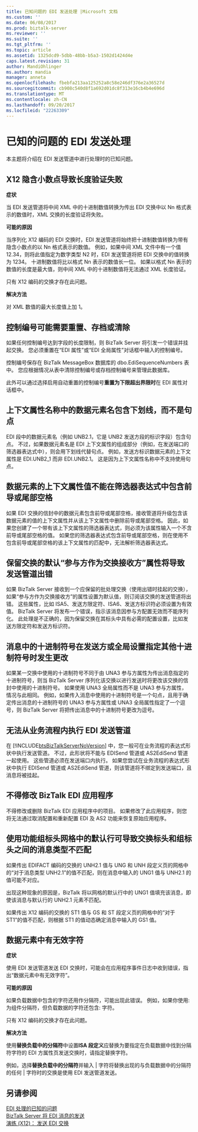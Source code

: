 ```yaml
---
title: 已知问题的 EDI 发送处理 |Microsoft 文档
ms.custom: ''
ms.date: 06/08/2017
ms.prod: biztalk-server
ms.reviewer: ''
ms.suite: ''
ms.tgt_pltfrm: ''
ms.topic: article
ms.assetid: 1325dcd9-5dbb-48bb-b5a3-1502d1424d4e
caps.latest.revision: 31
author: MandiOhlinger
ms.author: mandia
manager: anneta
ms.openlocfilehash: fbebfa213aa125252a8c58e246df376e2a36527d
ms.sourcegitcommit: cb908c540d8f1a692d01dc8f313e16cb4b4e696d
ms.translationtype: MT
ms.contentlocale: zh-CN
ms.lasthandoff: 09/20/2017
ms.locfileid: "22263309"
---
```

# <a name="known-issues-with-edi-send-processing"></a>已知的问题的 EDI 发送处理
本主题将介绍在 EDI 发送管道中进行处理时的已知问题。  
  
## <a name="x12-implied-decimal-point-causes-length-validation-to-fail"></a>X12 隐含小数点导致长度验证失败  
 **症状**  
  
 当 EDI 发送管道将中间 XML 中的十进制数值转换为传出 EDI 交换中以 Nn 格式表示的数值时，XML 交换的长度验证将失败。  
  
 **可能的原因**  
  
 当序列化 X12 编码的 EDI 交换时，EDI 发送管道将始终把十进制数值转换为带有隐含小数点的以 Nn 格式表示的数值。 例如，如果中间 XML 文件中有一个值 12.34，则将此值指定为数字类型 N2 时，EDI 发送管道将把 EDI 交换中的值转换为 1234。 十进制数值将比以格式 Nn 表示的数值长一位。 如果以格式 Nn 表示的数值的长度是最大值，则中间 XML 中的十进制数值将无法通过 XML 长度验证。  
  
 只有 X12 编码的交换才存在此问题。  
  
 **解决方法**  
  
 对 XML 数值的最大长度值上加 1。  
  
## <a name="control-numbers-may-need-to-be-reset-archived-or-purged"></a>控制编号可能需要重置、存档或清除  
 如果任何控制编号达到字段的长度限制，则 BizTalk Server 将引发一个错误并挂起交换。 您必须重置在“EDI 属性”或“EDI 全局属性”对话框中输入的控制编号。  
  
 控制编号保存在 BizTalk MessageBox 数据库的 dbo.EdiSequenceNumbers 表中。 您应根据情况从表中清除控制编号或存档控制编号来管理此数据库。  
  
 此外可以通过选择启用自动重置的控制编号**重置为下限超出界限时**在 EDI 属性对话框中。  
  
## <a name="the-data-element-name-in-a-context-property-name-contains-an-underscore-not-a-period"></a>上下文属性名称中的数据元素名包含下划线，而不是句点  
 EDI 段中的数据元素名（例如 UNB2.1，它是 UNB2 发送方段的标识字段）包含句点。 不过，如果数据元素名是 EDI 上下文属性的组成部分（例如，在发送端口的筛选器表达式中），则会用下划线代替句点。 例如，发送方标识数据元素的上下文属性是 EDI.UNB2_1 而非 EDI.UNB2.1。 这是因为上下文属性名称中不支持使用句点。  
  
## <a name="context-property-values-from-data-elements-must-not-contain-leading-or-trailing-spaces-in-filter-expressions"></a>数据元素的上下文属性值不能在筛选器表达式中包含前导或尾部空格  
 如果 EDI 交换的信封中的数据元素包含前导或尾部空格，接收管道将升级包含该数据元素的值的上下文属性并从该上下文属性中删除前导或尾部空格。 因此，如果您创建了一个带有该上下文属性的筛选器表达式，则必须为该属性输入一个不含前导或尾部空格的值。 如果您的筛选器表达式包含前导或尾部空格，则在使用不包含前导或尾部空格的该上下文属性的匹配中，无法解析筛选器表达式。  
  
## <a name="default-party-as-interchange-receiver-properties-for-preserved-interchange-will-cause-the-send-pipeline-to-fail"></a>保留交换的默认“参与方作为交换接收方”属性将导致发送管道出错  
 如果 BizTalk Server 接收到一个应保留的批处理交换（使用出错时挂起的交换），如果“参与方作为交换接收方”的属性设置为默认值，则订阅该交换的发送管道将出错。 这些属性，比如 ISA5、发送方限定符、ISA6、发送方标识符必须设置为有效值。 BizTalk Server 将发布一个错误，指示该消息因参与方配置无效而不能序列化。 此处理是不正确的，因为保留交换在其标头中具有必需的配置设置，比如发送方限定符和发送方标识符。  
  
## <a name="the-decimal-notation-in-a-message-will-be-changed-if-the-send-side-party-or-global-setting-specifies-a-different-decimal-notation"></a>消息中的十进制符号在发送方或全局设置指定其他十进制符号时发生更改  
 如果某一交换中使用的十进制符号不同于由 UNA3 参与方属性为传出消息指定的十进制符号，则当 BizTalk Server 序列化该交换以进行发送时将更改该交换的信封中使用的十进制符号。 如果使用 UNA3 全局属性而不是 UNA3 参与方属性，情况与此相同。 例如，如果传入消息中使用的十进制符号是一个句点，且用于确定传出消息的十进制符号的 UNA3 参与方属性或 UNA3 全局属性指定了一个逗号，则 BizTalk Server 将把传出消息中的十进制符号更改为逗号。  
  
## <a name="edi-send-pipelines-cannot-be-executed-from-within-an-orchestration"></a>无法从业务流程内执行 EDI 发送管道  
 在 [!INCLUDE[btsBizTalkServerNoVersion](../includes/btsbiztalkservernoversion-md.md)] 中，您一般可在业务流程的表达式形状中执行发送管道。 不过，此形状将不能与 EDISend 管道或 AS2EdiSend 管道一起使用。 这些管道必须在发送端口内执行。 如果您尝试在业务流程的表达式形状中执行 EDISend 管道或 AS2EdiSend 管道，则该管道将不绑定到发送端口，且消息将被挂起。  
  
## <a name="biztalk-edi-application-must-not-be-modified"></a>不得修改 BizTalk EDI 应用程序  
 不得修改或删除 BizTalk EDI 应用程序中的项目。 如果修改了此应用程序，则您将无法通过取消配置和重新配置 EDI 及 AS2 功能来恢复原始应用程序。  
  
## <a name="using-the-default-row-in-the-functional-group-header-grid-can-result-in-a-message-type-mismatch-between-the-interchange-header-and-the-group-header"></a>使用功能组标头网格中的默认行可导致交换标头和组标头之间的消息类型不匹配  
 如果传出 EDIFACT 编码的交换的 UNH2.1 值与 UNG 和 UNH 段定义页的网格中的“对于消息类型 UNH2.1”的值不匹配，则在消息中输入的 UNG1 值与 UNH2.1 的值可能不对应。  
  
 出现这种现象的原因是，BizTalk 将以网格的默认行中的 UNG1 值填充该消息，即使该消息与默认行的 UNH2.1 元素不匹配。  
  
 如果传出 X12 编码的交换的 ST1 值与 GS 和 ST 段定义页的网格中的“对于 ST1”的值不匹配，则根据 ST1 的值动态确定消息中输入的 GS1 值。  
  
## <a name="invalid-character-in-data-element"></a>数据元素中有无效字符  
 **症状**  
  
 使用 EDI 发送管道发送 EDI 交换时，可能会在应用程序事件日志中收到错误，指出“数据元素中有无效字符”。  
  
 **可能的原因**  
  
 如果负载数据中包含的字符还用作分隔符，可能出现此错误。 例如，如果你使用: 为组件分隔符，但负载数据的字符还包含: 字符。  
  
 只有 X12 编码的交换才存在此问题。  
  
 **解决方法**  
  
 使用**替换负载中的分隔符**中设置**ISA 段定义**应替换为要指定在负载数据中找到分隔符字符的 EDI 方属性页发送交换时，请指定替换字符。  
  
 例如，选择**替换负载中的分隔符**并输入 &#124; 字符将替换出现的与负载数据中的分隔符的任何 &#124; 字符时的交换是使用 EDI 发送管道发送。  
  
## <a name="see-also"></a>另请参阅  
 [EDI 处理的已知的问题](../core/known-issues-with-edi-processing.md)   
 [BizTalk Server 将 EDI 消息的发送](../core/how-biztalk-server-sends-edi-messages.md)   
 [演练 (X12)： 发送 EDI 交换](../core/walkthrough-x12-sending-edi-interchanges.md)
